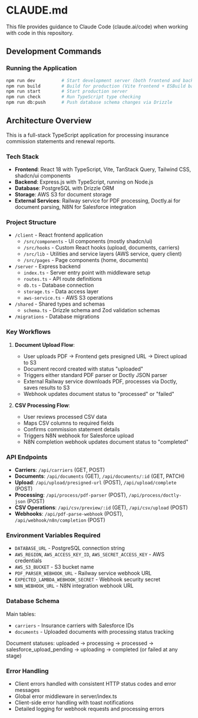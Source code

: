 # CLAUDE.md

This file provides guidance to Claude Code (claude.ai/code) when working with code in this repository.

## Development Commands

### Running the Application
```bash
npm run dev          # Start development server (both frontend and backend on port 5000)
npm run build        # Build for production (Vite frontend + ESBuild backend)
npm run start        # Start production server
npm run check        # Run TypeScript type checking
npm run db:push      # Push database schema changes via Drizzle
```

## Architecture Overview

This is a full-stack TypeScript application for processing insurance commission statements and renewal reports.

### Tech Stack
- **Frontend**: React 18 with TypeScript, Vite, TanStack Query, Tailwind CSS, shadcn/ui components
- **Backend**: Express.js with TypeScript, running on Node.js
- **Database**: PostgreSQL with Drizzle ORM
- **Storage**: AWS S3 for document storage
- **External Services**: Railway service for PDF processing, Doctly.ai for document parsing, N8N for Salesforce integration

### Project Structure
- `/client` - React frontend application
  - `/src/components` - UI components (mostly shadcn/ui)
  - `/src/hooks` - Custom React hooks (upload, documents, carriers)
  - `/src/lib` - Utilities and service layers (AWS service, query client)
  - `/src/pages` - Page components (home, documents)
- `/server` - Express backend
  - `index.ts` - Server entry point with middleware setup
  - `routes.ts` - API route definitions
  - `db.ts` - Database connection
  - `storage.ts` - Data access layer
  - `aws-service.ts` - AWS S3 operations
- `/shared` - Shared types and schemas
  - `schema.ts` - Drizzle schema and Zod validation schemas
- `/migrations` - Database migrations

### Key Workflows

1. **Document Upload Flow**:
   - User uploads PDF → Frontend gets presigned URL → Direct upload to S3
   - Document record created with status "uploaded"
   - Triggers either standard PDF parser or Doctly JSON parser
   - External Railway service downloads PDF, processes via Doctly, saves results to S3
   - Webhook updates document status to "processed" or "failed"

2. **CSV Processing Flow**:
   - User reviews processed CSV data
   - Maps CSV columns to required fields
   - Confirms commission statement details
   - Triggers N8N webhook for Salesforce upload
   - N8N completion webhook updates document status to "completed"

### API Endpoints

- **Carriers**: `/api/carriers` (GET, POST)
- **Documents**: `/api/documents` (GET), `/api/documents/:id` (GET, PATCH)
- **Upload**: `/api/upload/presigned-url` (POST), `/api/upload/complete` (POST)
- **Processing**: `/api/process/pdf-parser` (POST), `/api/process/doctly-json` (POST)
- **CSV Operations**: `/api/csv/preview/:id` (GET), `/api/csv/upload` (POST)
- **Webhooks**: `/api/pdf-parse-webhook` (POST), `/api/webhook/n8n/completion` (POST)

### Environment Variables Required
- `DATABASE_URL` - PostgreSQL connection string
- `AWS_REGION`, `AWS_ACCESS_KEY_ID`, `AWS_SECRET_ACCESS_KEY` - AWS credentials
- `AWS_S3_BUCKET` - S3 bucket name
- `PDF_PARSER_WEBHOOK_URL` - Railway service webhook URL
- `EXPECTED_LAMBDA_WEBHOOK_SECRET` - Webhook security secret
- `N8N_WEBHOOK_URL` - N8N integration webhook URL

### Database Schema
Main tables:
- `carriers` - Insurance carriers with Salesforce IDs
- `documents` - Uploaded documents with processing status tracking

Document statuses: uploaded → processing → processed → salesforce_upload_pending → uploading → completed (or failed at any stage)

### Error Handling
- Client errors handled with consistent HTTP status codes and error messages
- Global error middleware in server/index.ts
- Client-side error handling with toast notifications
- Detailed logging for webhook requests and processing errors